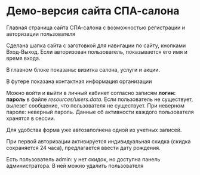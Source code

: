 # Демо-версия сайта СПА-салона

Главная страница сайта СПА-салона с возможностью регистрации и авторизации пользователя 

Сделана шапка сайта с заготовкой для навигации по сайту, кнопками Вход-Выход. 
Если авторизован пользователь, показывается его имя и время входа.

В главном блоке показаны: визитка салона, услуги и акции.

В футере показана контактная информация организации

Можно войти и выйти в личный кабинет согласно записям **логин: пароль** в файле *resources/users.data*.
Если пользователь не существует, вылезет сообщение, что пользователя не существует. При неверном пароле: неверный пароль.
Данные об активности каждого пользователя хранятся в сессии.

Для удобства форма уже автозаполнена одной из учетных записей.

При первой авторизации активируется индивидуальная скидка (скидка сохраняется 24 часа), предлагается ввести дату рождения.

Есть пользователь admin: у нет скидок, но доступна панель администратора. В ней можно удалить пользователя





